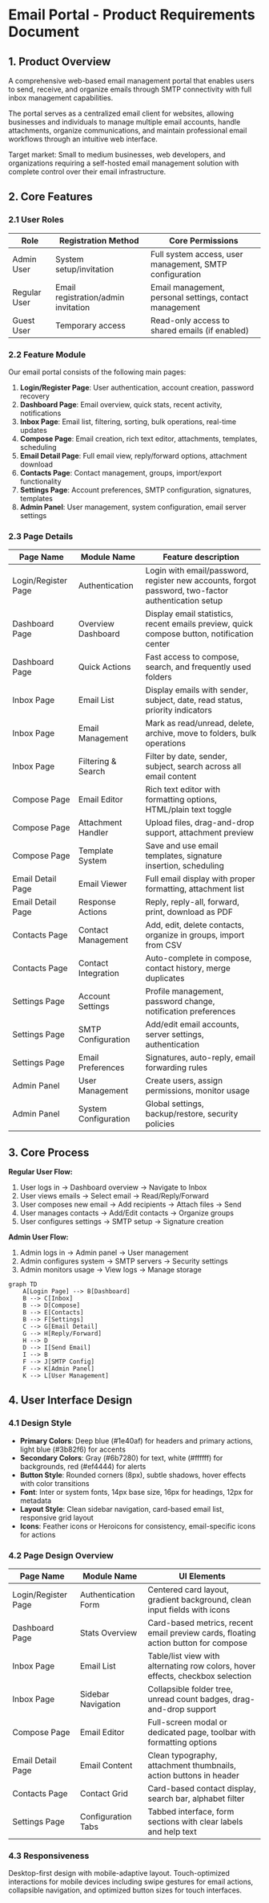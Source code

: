 # Email Portal - Product Requirements Document

## 1. Product Overview
A comprehensive web-based email management portal that enables users to send, receive, and organize emails through SMTP connectivity with full inbox management capabilities.

The portal serves as a centralized email client for websites, allowing businesses and individuals to manage multiple email accounts, handle attachments, organize communications, and maintain professional email workflows through an intuitive web interface.

Target market: Small to medium businesses, web developers, and organizations requiring a self-hosted email management solution with complete control over their email infrastructure.

## 2. Core Features

### 2.1 User Roles
| Role | Registration Method | Core Permissions |
|------|---------------------|------------------|
| Admin User | System setup/invitation | Full system access, user management, SMTP configuration |
| Regular User | Email registration/admin invitation | Email management, personal settings, contact management |
| Guest User | Temporary access | Read-only access to shared emails (if enabled) |

### 2.2 Feature Module
Our email portal consists of the following main pages:
1. **Login/Register Page**: User authentication, account creation, password recovery
2. **Dashboard Page**: Email overview, quick stats, recent activity, notifications
3. **Inbox Page**: Email list, filtering, sorting, bulk operations, real-time updates
4. **Compose Page**: Email creation, rich text editor, attachments, templates, scheduling
5. **Email Detail Page**: Full email view, reply/forward options, attachment download
6. **Contacts Page**: Contact management, groups, import/export functionality
7. **Settings Page**: Account preferences, SMTP configuration, signatures, templates
8. **Admin Panel**: User management, system configuration, email server settings

### 2.3 Page Details
| Page Name | Module Name | Feature description |
|-----------|-------------|---------------------|
| Login/Register Page | Authentication | Login with email/password, register new accounts, forgot password, two-factor authentication setup |
| Dashboard Page | Overview Dashboard | Display email statistics, recent emails preview, quick compose button, notification center |
| Dashboard Page | Quick Actions | Fast access to compose, search, and frequently used folders |
| Inbox Page | Email List | Display emails with sender, subject, date, read status, priority indicators |
| Inbox Page | Email Management | Mark as read/unread, delete, archive, move to folders, bulk operations |
| Inbox Page | Filtering & Search | Filter by date, sender, subject, search across all email content |
| Compose Page | Email Editor | Rich text editor with formatting options, HTML/plain text toggle |
| Compose Page | Attachment Handler | Upload files, drag-and-drop support, attachment preview |
| Compose Page | Template System | Save and use email templates, signature insertion, scheduling |
| Email Detail Page | Email Viewer | Full email display with proper formatting, attachment list |
| Email Detail Page | Response Actions | Reply, reply-all, forward, print, download as PDF |
| Contacts Page | Contact Management | Add, edit, delete contacts, organize in groups, import from CSV |
| Contacts Page | Contact Integration | Auto-complete in compose, contact history, merge duplicates |
| Settings Page | Account Settings | Profile management, password change, notification preferences |
| Settings Page | SMTP Configuration | Add/edit email accounts, server settings, authentication |
| Settings Page | Email Preferences | Signatures, auto-reply, email forwarding rules |
| Admin Panel | User Management | Create users, assign permissions, monitor usage |
| Admin Panel | System Configuration | Global settings, backup/restore, security policies |

## 3. Core Process

**Regular User Flow:**
1. User logs in → Dashboard overview → Navigate to Inbox
2. User views emails → Select email → Read/Reply/Forward
3. User composes new email → Add recipients → Attach files → Send
4. User manages contacts → Add/Edit contacts → Organize groups
5. User configures settings → SMTP setup → Signature creation

**Admin User Flow:**
1. Admin logs in → Admin panel → User management
2. Admin configures system → SMTP servers → Security settings
3. Admin monitors usage → View logs → Manage storage

```mermaid
graph TD
    A[Login Page] --> B[Dashboard]
    B --> C[Inbox]
    B --> D[Compose]
    B --> E[Contacts]
    B --> F[Settings]
    C --> G[Email Detail]
    G --> H[Reply/Forward]
    H --> D
    D --> I[Send Email]
    I --> B
    F --> J[SMTP Config]
    F --> K[Admin Panel]
    K --> L[User Management]
```

## 4. User Interface Design

### 4.1 Design Style
- **Primary Colors**: Deep blue (#1e40af) for headers and primary actions, light blue (#3b82f6) for accents
- **Secondary Colors**: Gray (#6b7280) for text, white (#ffffff) for backgrounds, red (#ef4444) for alerts
- **Button Style**: Rounded corners (8px), subtle shadows, hover effects with color transitions
- **Font**: Inter or system fonts, 14px base size, 16px for headings, 12px for metadata
- **Layout Style**: Clean sidebar navigation, card-based email list, responsive grid layout
- **Icons**: Feather icons or Heroicons for consistency, email-specific icons for actions

### 4.2 Page Design Overview
| Page Name | Module Name | UI Elements |
|-----------|-------------|-------------|
| Login/Register Page | Authentication Form | Centered card layout, gradient background, clean input fields with icons |
| Dashboard Page | Stats Overview | Card-based metrics, recent email preview cards, floating action button for compose |
| Inbox Page | Email List | Table/list view with alternating row colors, hover effects, checkbox selection |
| Inbox Page | Sidebar Navigation | Collapsible folder tree, unread count badges, drag-and-drop support |
| Compose Page | Email Editor | Full-screen modal or dedicated page, toolbar with formatting options |
| Email Detail Page | Email Content | Clean typography, attachment thumbnails, action buttons in header |
| Contacts Page | Contact Grid | Card-based contact display, search bar, alphabet filter |
| Settings Page | Configuration Tabs | Tabbed interface, form sections with clear labels and help text |

### 4.3 Responsiveness
Desktop-first design with mobile-adaptive layout. Touch-optimized interactions for mobile devices including swipe gestures for email actions, collapsible navigation, and optimized button sizes for touch interfaces.